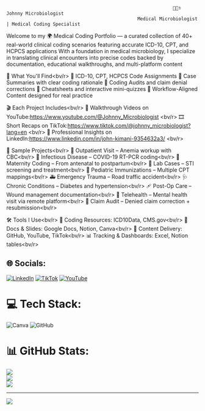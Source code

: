                                                                  👨🏽‍⚕️ Johnny Microbiologist
                                                    Medical Microbiologist | Medical Coding Specialist

Welcome to my 🌍 Medical Coding Portfolio — a curated collection of 40+ real-world clinical coding scenarios featuring accurate ICD-10, CPT, and HCPCS applications
With a foundation in medical microbiology, I specialize in translating clinical encounters into precise codes backed by documentation, educational walkthroughs, and multi-platform content

🧠 What You'll Find<bv/r>
🔹 ICD-10, CPT, HCPCS Code Assignments
🔹 Case Summaries with clear coding rationale
🔹 Coding Audits and claim denial corrections
🔹 Cheatsheets and interactive mini-quizzes
🔹 Workflow-Aligned Content designed for real practice

🎬 Each Project Includes<bv/r>
🎥 Walkthrough Videos on YouTube:https://www.youtube.com/@Johnny_Microbiologist <bv/r>
🎞 Short Recaps on TikTok:https://www.tiktok.com/@johnny_microbiologist?lang=en <bv/r>
💼 Professional Insights on LinkedIn:https://www.linkedin.com/in/john-kimani-9354632a3/ <bv/r>

📌 Sample Projects<bv/r>
📄 Outpatient Visit – Anemia workup with CBC<bv/r>
🦠 Infectious Disease – COVID-19 RT-PCR coding<bv/r>
👶 Maternity Coding – From antenatal to postpartum<bv/r>
🧪 Lab Cases – STI screening and treatment<bv/r>
💉 Pediatric Immunizations – Multiple CPT mappings<bv/r>
🚑 Emergency Trauma – Road traffic accident<bv/r>
🩺 Chronic Conditions – Diabetes and hypertension<bv/r>
🩹 Post-Op Care – Wound management documentation<bv/r>
🧠 Telehealth – Mental health visit via remote platform<bv/r>
📝 Claim Audit – Denied claim correction + resubmission<bv/r>

🛠 Tools I Use<bv/r>
📘 Coding Resources: ICD10Data, CMS.gov<bv/r>
🧾 Docs & Slides: Google Docs, Notion, Canva<bv/r>
📡 Content Delivery: GitHub, YouTube, TikTok<bv/r>
📊 Tracking & Dashboards: Excel, Notion tables<bv/r>


## 🌐 Socials:
[![LinkedIn](https://img.shields.io/badge/LinkedIn-%230077B5.svg?logo=linkedin&logoColor=white)](https://linkedin.com/in/john-kimani-9354632a3/) [![TikTok](https://img.shields.io/badge/TikTok-%23000000.svg?logo=TikTok&logoColor=white)](https://tiktok.com/@@johnny_microbiologist) [![YouTube](https://img.shields.io/badge/YouTube-%23FF0000.svg?logo=YouTube&logoColor=white)](https://youtube.com/@@Johnny_Microbiologist) 

# 💻 Tech Stack:
![Canva](https://img.shields.io/badge/Canva-%2300C4CC.svg?style=for-the-badge&logo=Canva&logoColor=white) ![GitHub](https://img.shields.io/badge/github-%23121011.svg?style=for-the-badge&logo=github&logoColor=white)
# 📊 GitHub Stats:
![](https://github-readme-stats.vercel.app/api?username=Johnny-Microbiologist&theme=gruvbox_light&hide_border=false&include_all_commits=false&count_private=false)<br/>
![](https://nirzak-streak-stats.vercel.app/?user=Johnny-Microbiologist&theme=gruvbox_light&hide_border=false)<br/>
![](https://github-readme-stats.vercel.app/api/top-langs/?username=Johnny-Microbiologist&theme=gruvbox_light&hide_border=false&include_all_commits=false&count_private=false&layout=compact)

---
[![](https://visitcount.itsvg.in/api?id=Johnny-Microbiologist&icon=0&color=0)](https://visitcount.itsvg.in)

<!-- Proudly created with GPRM ( https://gprm.itsvg.in ) -->
